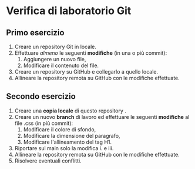 # Verifica di laboratorio Git

## Primo esercizio

1. Creare un repository Git in locale.
1. Effettuare *almeno* le seguenti **modifiche** (in una o più commit):
    1. Aggiungere un nuovo file,
    1. Modificare il contenuto del file.
1. Creare un repository su GitHub e collegarlo a quello locale.
1. Allineare la repository remota su GitHub con le modifiche effettuate.

## Secondo esercizio

1. Creare una **copia locale** di questo repository .
1. Creare un nuovo **branch** di lavoro ed effettuare le seguenti **modifiche** al file .css (in più commit):
    1. Modificare il colore di sfondo,
    1. Modificare la dimensione del paragrafo,
    1. Modificare l'allineamento del tag H1.
1. Riportare sul main solo la modifica i. e iii.
1. Allineare la repository remota su GitHub con le modifiche effettuate.
1. Risolvere eventuali conflitti.
